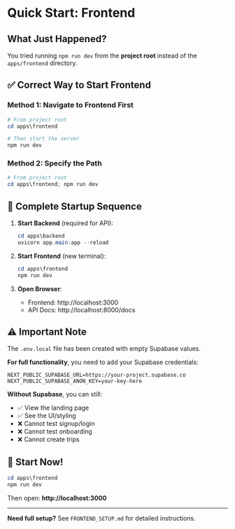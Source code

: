 # Quick Start: Frontend

## What Just Happened?

You tried running `npm run dev` from the **project root** instead of the `apps/frontend` directory.

## ✅ Correct Way to Start Frontend

### Method 1: Navigate to Frontend First

```powershell
# From project root
cd apps\frontend

# Then start the server
npm run dev
```

### Method 2: Specify the Path

```powershell
# From project root
cd apps\frontend; npm run dev
```

## 🎯 Complete Startup Sequence

1. **Start Backend** (required for API):
   ```powershell
   cd apps\backend
   uvicorn app.main:app --reload
   ```

2. **Start Frontend** (new terminal):
   ```powershell
   cd apps\frontend
   npm run dev
   ```

3. **Open Browser**:
   - Frontend: http://localhost:3000
   - API Docs: http://localhost:8000/docs

## ⚠️ Important Note

The `.env.local` file has been created with empty Supabase values.

**For full functionality**, you need to add your Supabase credentials:

```env
NEXT_PUBLIC_SUPABASE_URL=https://your-project.supabase.co
NEXT_PUBLIC_SUPABASE_ANON_KEY=your-key-here
```

**Without Supabase**, you can still:
- ✅ View the landing page
- ✅ See the UI/styling
- ❌ Cannot test signup/login
- ❌ Cannot test onboarding
- ❌ Cannot create trips

## 🚀 Start Now!

```powershell
cd apps\frontend
npm run dev
```

Then open: **http://localhost:3000**

---

**Need full setup?** See `FRONTEND_SETUP.md` for detailed instructions.

